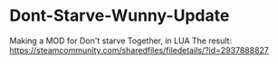 # Dont-Starve-Wunny-Update
Making a MOD for Don't starve Together, in LUA
The result:
https://steamcommunity.com/sharedfiles/filedetails/?id=2937888827
